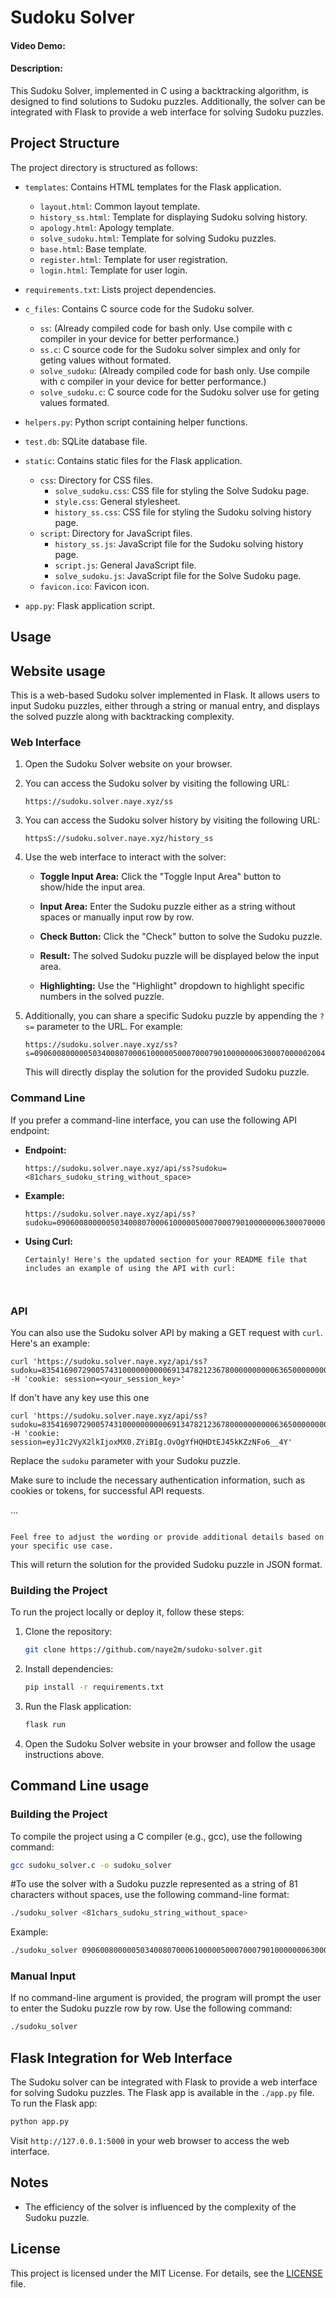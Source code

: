 # Sudoku Solver
#### Video Demo:  <URL HERE>
#### Description:

This Sudoku Solver, implemented in C using a backtracking algorithm, is designed to find solutions to Sudoku puzzles. Additionally, the solver can be integrated with Flask to provide a web interface for solving Sudoku puzzles.

## Project Structure

The project directory is structured as follows:

- `templates`: Contains HTML templates for the Flask application.
  - `layout.html`: Common layout template.
  - `history_ss.html`: Template for displaying Sudoku solving history.
  - `apology.html`: Apology template.
  - `solve_sudoku.html`: Template for solving Sudoku puzzles.
  - `base.html`: Base template.
  - `register.html`: Template for user registration.
  - `login.html`: Template for user login.

- `requirements.txt`: Lists project dependencies.

- `c_files`: Contains C source code for the Sudoku solver.
  - `ss`: (Already compiled code for bash only. Use compile with c compiler in your device for better performance.)
  - `ss.c`: C source code for the Sudoku solver simplex and only for geting values without formated.
  - `solve_sudoku`: (Already compiled code for bash only. Use compile with c compiler in your device for better performance.)
  - `solve_sudoku.c`: C source code for the Sudoku solver use for geting values formated.

- `helpers.py`: Python script containing helper functions.

- `test.db`: SQLite database file.

- `static`: Contains static files for the Flask application.
  - `css`: Directory for CSS files.
    - `solve_sudoku.css`: CSS file for styling the Solve Sudoku page.
    - `style.css`: General stylesheet.
    - `history_ss.css`: CSS file for styling the Sudoku solving history page.
  - `script`: Directory for JavaScript files.
    - `history_ss.js`: JavaScript file for the Sudoku solving history page.
    - `script.js`: General JavaScript file.
    - `solve_sudoku.js`: JavaScript file for the Solve Sudoku page.
  - `favicon.ico`: Favicon icon.

- `app.py`: Flask application script.

## Usage

##  Website usage

This is a web-based Sudoku solver implemented in Flask. It allows users to input Sudoku puzzles, either through a string or manual entry, and displays the solved puzzle along with backtracking complexity.


### Web Interface

1. Open the Sudoku Solver website on your browser.

2. You can access the Sudoku solver by visiting the following URL:

   ```
   https://sudoku.solver.naye.xyz/ss
   ```
3. You can access the Sudoku solver history by visiting the following URL:

   ```
   httpsS://sudoku.solver.naye.xyz/history_ss
   ```

3. Use the web interface to interact with the solver:

   - **Toggle Input Area:** Click the "Toggle Input Area" button to show/hide the input area.

   - **Input Area:** Enter the Sudoku puzzle either as a string without spaces or manually input row by row.

   - **Check Button:** Click the "Check" button to solve the Sudoku puzzle.

   - **Result:** The solved Sudoku puzzle will be displayed below the input area.

   - **Highlighting:** Use the "Highlight" dropdown to highlight specific numbers in the solved puzzle.

4. Additionally, you can share a specific Sudoku puzzle by appending the `?s=` parameter to the URL. For example:

   ```
   https://sudoku.solver.naye.xyz/ss?s=090600800000503400807000610000050007000790100000006300070000020040000000203061784
   ```

   This will directly display the solution for the provided Sudoku puzzle.

### Command Line

If you prefer a command-line interface, you can use the following API endpoint:

- **Endpoint:**

  ```
  https://sudoku.solver.naye.xyz/api/ss?sudoku=<81chars_sudoku_string_without_space>
  ```

- **Example:**

  ```
  https://sudoku.solver.naye.xyz/api/ss?sudoku=090600800000503400807000610000050007000790100000006300070000020040000000203061784
  ```
- **Using Curl:**

  ```cURL
  Certainly! Here's the updated section for your README file that includes an example of using the API with curl:



### API

You can also use the Sudoku solver API by making a GET request with `curl`. Here's an example:

```curl
curl 'https://sudoku.solver.naye.xyz/api/ss?sudoku=835416907290057431000000000069134782123678000000000063650000000000345276374900000' -H 'cookie: session=<your_session_key>'

```
If don't have any key use this one
```
curl 'https://sudoku.solver.naye.xyz/api/ss?sudoku=835416907290057431000000000069134782123678000000000063650000000000345276374900000' -H 'cookie: session=eyJ1c2VyX2lkIjoxMX0.ZYiBIg.OvOgYfHQHDtEJ45kKZzNFo6__4Y'
```

Replace the `sudoku` parameter with your Sudoku puzzle.

Make sure to include the necessary authentication information, such as cookies or tokens, for successful API requests.

...
```

Feel free to adjust the wording or provide additional details based on your specific use case.
  ```

  This will return the solution for the provided Sudoku puzzle in JSON format.

### Building the Project

To run the project locally or deploy it, follow these steps:

1. Clone the repository:

   ```bash
   git clone https://github.com/naye2m/sudoku-solver.git
   ```

2. Install dependencies:

   ```bash
   pip install -r requirements.txt
   ```

3. Run the Flask application:

   ```bash
   flask run
   ```

4. Open the Sudoku Solver website in your browser and follow the usage instructions above.


## Command Line usage

### Building the Project

To compile the project using a C compiler (e.g., gcc), use the following command:

```bash
gcc sudoku_solver.c -o sudoku_solver
```
#To use the solver with a Sudoku puzzle represented as a string of 81 characters without spaces, use the following command-line format:

```bash
./sudoku_solver <81chars_sudoku_string_without_space>
```

Example:

```bash
./sudoku_solver 090600800000503400807000610000050007000790100000006300070000020040000000203061784
```

### Manual Input

If no command-line argument is provided, the program will prompt the user to enter the Sudoku puzzle row by row. Use the following command:

```bash
./sudoku_solver
```


## Flask Integration for Web Interface

The Sudoku solver can be integrated with Flask to provide a web interface for solving Sudoku puzzles. The Flask app is available in the `./app.py` file. To run the Flask app:

```bash
python app.py
```

Visit `http://127.0.0.1:5000` in your web browser to access the web interface.

## Notes

- The efficiency of the solver is influenced by the complexity of the Sudoku puzzle.

## License

This project is licensed under the MIT License. For details, see the [LICENSE](LICENSE) file.

